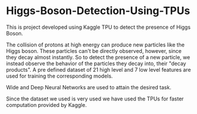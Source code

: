 # Higgs-Boson-Detection-Using-TPUs

This is project developed using Kaggle TPU to detect the presence of Higgs Boson.

The collision of protons at high energy can produce new particles like the Higgs boson. These particles can't be directly observed, however, since they decay almost instantly. So to detect the presence of a new particle, we instead observe the behavior of the particles they decay into, their "decay products".
A pre defined dataset of 21 high level and 7 low level features are used for training the corresponding models.

Wide and Deep Neural Networks are used to attain the desired task.

Since the dataset we used is very used we have used the TPUs for faster computation provided by Kaggle.
